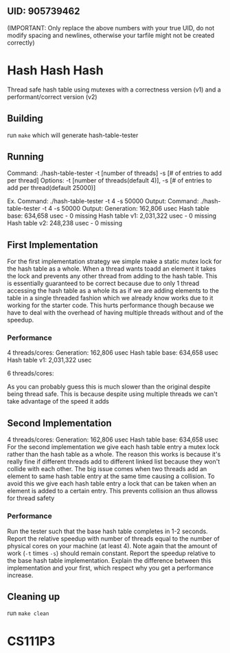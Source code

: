 ## UID: 905739462
(IMPORTANT: Only replace the above numbers with your true UID, do not modify spacing and newlines, otherwise your tarfile might not be created correctly)

# Hash Hash Hash
Thread safe hash table using mutexes with a correctness version (v1) and a performant/correct version (v2)

## Building

run `make` which will generate hash-table-tester

## Running

Command: ./hash-table-tester -t [number of threads] -s [# of entries to add per thread]
Options: -t [number of threads(default 4)], -s [# of entries to add per thread(default 25000)]

Ex.
Command: ./hash-table-tester -t 4 -s 50000
Output:
Command: ./hash-table-tester -t 4 -s 50000
Output:
  Generation: 162,806 usec
  Hash table base: 634,658 usec
    - 0 missing
  Hash table v1: 2,031,322 usec
    - 0 missing
  Hash table v2: 248,238 usec
    - 0 missing
  
## First Implementation

For the first implementation strategy we simple make a static mutex lock for the hash table as a whole. When a thread wants toadd an element it takes the lock and prevents any other thread from adding to the hash table. This is essentially guaranteed to be correct because due to only 1 thread accessing the hash table as a whole its as if we are adding elements to the table in a single threaded fashion which we already know works due to it working for the starter code. This hurts performance though because we have to deal with the overhead of having multiple threads without and of the speedup.

### Performance

4 threads/cores:
Generation: 162,806 usec
Hash table base: 634,658 usec
Hash table v1: 2,031,322 usec

6 threads/cores:

As you can probably guess this is much slower than the original despite being thread safe. This is because despite using multiple threads we can't take advantage of the speed it adds

## Second Implementation

4 threads/cores:
Generation: 162,806 usec
Hash table base: 634,658 usec
For the second implementation we give each hash table entry a mutex lock rather than the hash table as a whole. The reason this works is because it's really fine if different threads add to different linked list because they won't collide with each other. The big issue comes when two threads add an element to same hash table entry at the same time causing a collision. To avoid this we give each hash table entry a lock that can be taken when an element is added to a certain entry. This prevents collision an thus allowss for thread safety

### Performance

Run the tester such that the base hash table completes in 1-2 seconds.
Report the relative speedup with number of threads equal to the number of
physical cores on your machine (at least 4). Note again that the amount of work
(`-t` times `-s`) should remain constant. Report the speedup relative to the
base hash table implementation. Explain the difference between this
implementation and your first, which respect why you get a performance increase.

## Cleaning up

run `make clean`

# CS111P3
